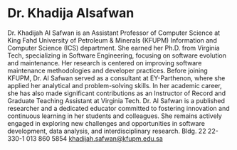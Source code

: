# Dr. Khadija Alsafwan

Dr. Khadijah Al Safwan is an Assistant Professor of Computer Science at King Fahd University of Petroleum & Minerals (KFUPM) Information and Computer Science (ICS) department. She earned her Ph.D. from Virginia Tech, specializing in Software Engineering, focusing on software evolution and maintenance. Her research is centered on improving software maintenance methodologies and developer practices. Before joining KFUPM, Dr. Al Safwan served as a consultant at EY-Parthenon, where she applied her analytical and problem-solving skills. In her academic career, she has also made significant contributions as an Instructor of Record and Graduate Teaching Assistant at Virginia Tech. Dr. Al Safwan is a published researcher and a dedicated educator committed to fostering innovation and continuous learning in her students and colleagues. She remains actively engaged in exploring new challenges and opportunities in software development, data analysis, and interdisciplinary research.
Bldg. 22
22-330-1
013 860 5854
khadijah.safwan@kfupm.edu.sa